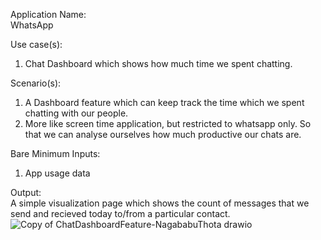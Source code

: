 Application Name:  
WhatsApp 

Use case(s):  
1.	Chat Dashboard which shows how much time we spent chatting.

Scenario(s): 
1.	A Dashboard feature which can keep track the time which we spent chatting with our people.
2.	More like screen time application, but restricted to whatsapp  only. So that we can analyse ourselves how much productive our chats are.

Bare Minimum Inputs:  
1.	App usage data

Output:  
A simple visualization page which shows the count of messages that we send and recieved today to/from a particular contact.
![Copy of ChatDashboardFeature-NagababuThota drawio](https://user-images.githubusercontent.com/57616322/134116114-3a26504e-e083-446b-a100-38e7bbc590ee.png)
